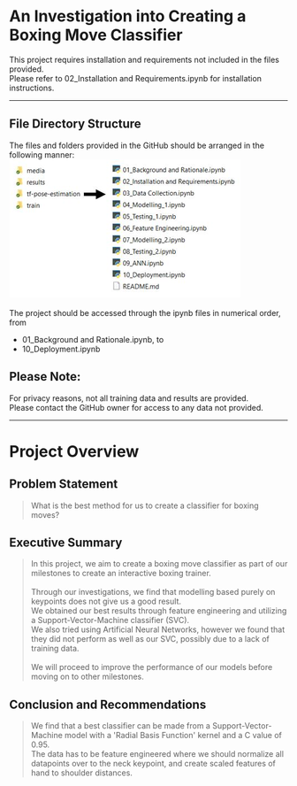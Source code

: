 # An Investigation into Creating a Boxing Move Classifier

This project requires installation and requirements not included in the files provided.<br/> Please refer to 02_Installation and Requirements.ipynb for installation instructions.

---
## File Directory Structure
The files and folders provided in the GitHub should be arranged in the following manner:<br/>
![](folder_structure.jpg)
<br/><br/>
The project should be accessed through the ipynb files in numerical order, from<br/>
- 01_Background and Rationale.ipynb, to
- 10_Deployment.ipynb

## Please Note:
For privacy reasons, not all training data and results are provided.<br/>
Please contact the GitHub owner for access to any data not provided. 

---
# Project Overview

## Problem Statement
> What is the best method for us to create a classifier for boxing moves?

## Executive Summary
> In this project, we aim to create a boxing move classifier as part of our milestones to create an interactive boxing trainer. <br/><br/>
Through our investigations, we find that modelling based purely on keypoints does not give us a good result.<br/>
We obtained our best results through feature engineering and utilizing a Support-Vector-Machine classifier (SVC).<br/>
We also tried using Artificial Neural Networks, however we found that they did not perform as well as our SVC, possibly due to a lack of training data.<br/><br/>
We will proceed to improve the performance of our models before moving on to other milestones.

## Conclusion and Recommendations
> We find that a best classifier can be made from a Support-Vector-Machine model with a 'Radial Basis Function' kernel and a C value of 0.95.<br/>
The data has to be feature engineered where we should normalize all datapoints over to the neck keypoint, and create scaled features of hand to shoulder distances.

